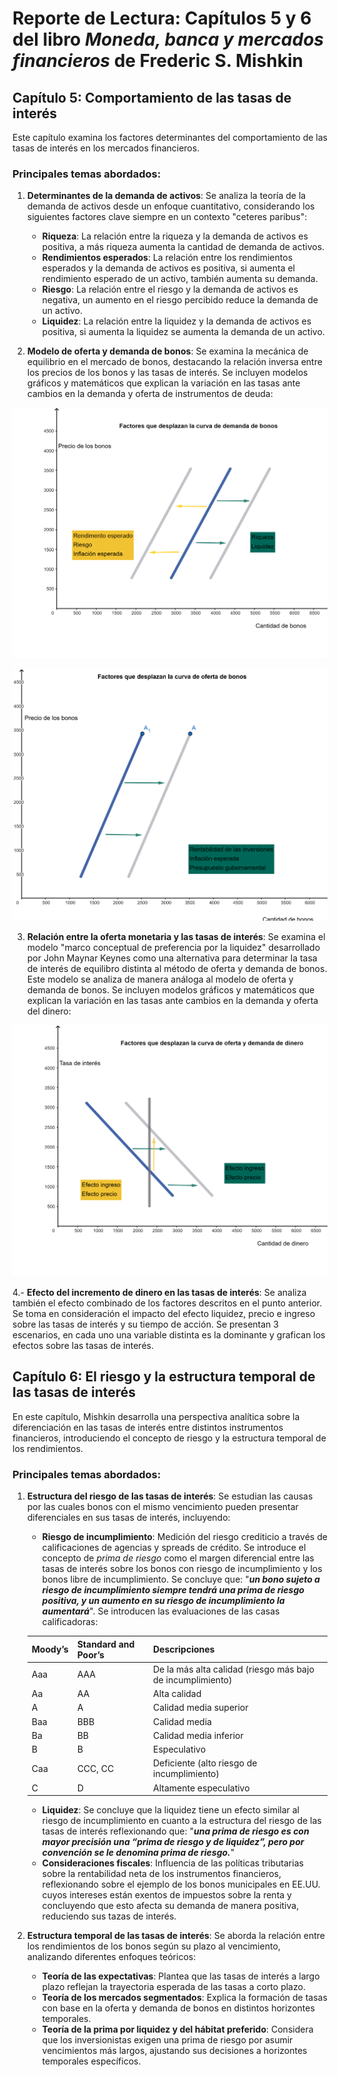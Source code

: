 # Reporte de Lectura: Capítulos 5 y 6 del libro *Moneda, banca y mercados financieros* de Frederic S. Mishkin

## Capítulo 5: Comportamiento de las tasas de interés

Este capítulo examina los factores determinantes del comportamiento de las tasas de interés en los mercados financieros. 

### Principales temas abordados:

1. **Determinantes de la demanda de activos**: Se analiza la teoría de la demanda de activos desde un enfoque cuantitativo, considerando los siguientes factores clave siempre en un contexto "ceteres paribus":
   - **Riqueza**: La relación entre la riqueza y la demanda de activos es positiva, a más riqueza aumenta la cantidad de demanda de activos.
   - **Rendimientos esperados**: La relación entre los rendimientos esperados y la demanda de activos es positiva, si aumenta el rendimiento esperado de un activo, también aumenta su demanda.
   - **Riesgo**: La relación entre el riesgo y la demanda de activos es negativa, un aumento en el riesgo percibido reduce la demanda de un activo.
   - **Liquidez**: La relación entre la liquidez y la demanda de activos es positiva, si aumenta la liquidez se aumenta la demanda de un activo.

2. **Modelo de oferta y demanda de bonos**: Se examina la mecánica de equilibrio en el mercado de bonos, destacando la relación inversa entre los precios de los bonos y las tasas de interés. Se incluyen modelos gráficos y matemáticos que explican la variación en las tasas ante cambios en la demanda y oferta de instrumentos de deuda:

![Alt text](src\img\curva_demanda-activos.png "Title")

![Alt text](src\img\curva_oferta-activos.png "Title")

3. **Relación entre la oferta monetaria y las tasas de interés**: Se examina el modelo "marco conceptual de preferencia por la liquidez" desarrollado por John Maynar Keynes como una alternativa para determinar la tasa de interés de equilibro distinta al método de oferta y demanda de bonos. Este modelo se analiza de manera análoga al modelo de oferta y demanda de bonos. Se incluyen modelos gráficos y matemáticos que explican la variación en las tasas ante cambios en la demanda y oferta del dinero:

![Alt text](src\img\curva_demanda-dinero.png "Title")

4.- **Efecto del incremento de dinero en las tasas de interés**: Se analiza también el efecto combinado de los factores descritos en el punto anterior. Se toma en consideración el impacto del efecto liquidez, precio e ingreso sobre las tasas de interés y su tiempo de acción. Se presentan 3 escenarios, en cada uno una variable distinta es la dominante y grafican los efectos sobre las tasas de interés.

## Capítulo 6: El riesgo y la estructura temporal de las tasas de interés

En este capítulo, Mishkin desarrolla una perspectiva analítica sobre la diferenciación en las tasas de interés entre distintos instrumentos financieros, introduciendo el concepto de riesgo y la estructura temporal de los rendimientos.

### Principales temas abordados:

1. **Estructura del riesgo de las tasas de interés**: Se estudian las causas por las cuales bonos con el mismo vencimiento pueden presentar diferenciales en sus tasas de interés, incluyendo:
   - **Riesgo de incumplimiento**: Medición del riesgo crediticio a través de calificaciones de agencias y spreads de crédito. Se introduce el concepto de _prima de riesgo_ como el margen diferencial entre las tasas de interés sobre los bonos con riesgo de incumplimiento y los bonos libre de incumplimiento.  Se concluye que: "___un bono sujeto a riesgo de incumplimiento siempre tendrá una prima de riesgo positiva, y un aumento en su riesgo de incumplimiento la aumentará___". Se introducen las evaluaciones de las casas calificadoras:

   | **Moody’s** | **Standard and Poor’s** | **Descripciones** |
   |------------|----------------------|-------------------|
   | Aaa        | AAA                  | De la más alta calidad (riesgo más bajo de incumplimiento) |
   | Aa         | AA                   | Alta calidad |
   | A          | A                    | Calidad media superior |
   | Baa        | BBB                  | Calidad media |
   | Ba         | BB                   | Calidad media inferior |
   | B          | B                    | Especulativo |
   | Caa        | CCC, CC               | Deficiente (alto riesgo de incumplimiento) |
   | C          | D                    | Altamente especulativo |
   
   - **Liquidez**: Se concluye que la liquidez tiene un efecto similar al riesgo de incumplimiento en cuanto a la estructura del riesgo de las tasas de interés reflexionando que: "___una prima de riesgo es con mayor precisión una “prima de riesgo y de liquidez”, pero
por convención se le denomina prima de riesgo.___"
   - **Consideraciones fiscales**: Influencia de las políticas tributarias sobre la rentabilidad neta de los instrumentos financieros, reflexionando sobre el ejemplo de los bonos municipales en EE.UU. cuyos intereses están exentos de impuestos sobre la renta y concluyendo que esto afecta su demanda de manera positiva, reduciendo sus tazas de interés.

2. **Estructura temporal de las tasas de interés**: Se aborda la relación entre los rendimientos de los bonos según su plazo al vencimiento, analizando diferentes enfoques teóricos:
   - **Teoría de las expectativas**: Plantea que las tasas de interés a largo plazo reflejan la trayectoria esperada de las tasas a corto plazo.
   - **Teoría de los mercados segmentados**: Explica la formación de tasas con base en la oferta y demanda de bonos en distintos horizontes temporales.
   - **Teoría de la prima por liquidez y del hábitat preferido**: Considera que los inversionistas exigen una prima de riesgo por asumir vencimientos más largos, ajustando sus decisiones a horizontes temporales específicos.
